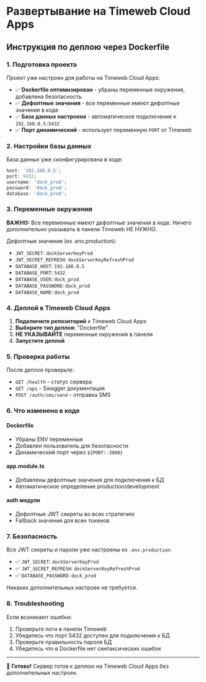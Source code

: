 # Развертывание на Timeweb Cloud Apps

## Инструкция по деплою через Dockerfile

### 1. Подготовка проекта

Проект уже настроен для работы на Timeweb Cloud Apps:

- ✅ **Dockerfile оптимизирован** - убраны переменные окружения, добавлена безопасность
- ✅ **Дефолтные значения** - все переменные имеют дефолтные значения в коде
- ✅ **База данных настроена** - автоматическое подключение к `192.168.0.5:5432`
- ✅ **Порт динамический** - использует переменную `PORT` от Timeweb

### 2. Настройки базы данных

База данных уже сконфигурирована в коде:

```typescript
host: '192.168.0.5';
port: 5432;
username: 'dock_prod';
password: 'dock_prod';
database: 'dock_prod';
```

### 3. Переменные окружения

**ВАЖНО:** Все переменные имеют дефолтные значения в коде. Ничего дополнительно указывать в панели Timeweb НЕ НУЖНО.

Дефолтные значения (из .env.production):

- `JWT_SECRET`: `dockServerKeyProd`
- `JWT_SECRET_REFRESH`: `dockServerKeyRefreshProd`
- `DATABASE_HOST`: `192.168.0.5`
- `DATABASE_PORT`: `5432`
- `DATABASE_USER`: `dock_prod`
- `DATABASE_PASSWORD`: `dock_prod`
- `DATABASE_NAME`: `dock_prod`

### 4. Деплой в Timeweb Cloud Apps

1. **Подключите репозиторий** к Timeweb Cloud Apps
2. **Выберите тип деплоя:** "Dockerfile"
3. **НЕ УКАЗЫВАЙТЕ** переменные окружения в панели
4. **Запустите деплой**

### 5. Проверка работы

После деплоя проверьте:

- `GET /health` - статус сервера
- `GET /api` - Swagger документация
- `POST /auth/sms/send` - отправка SMS

### 6. Что изменено в коде

#### Dockerfile

- Убраны ENV переменные
- Добавлен пользователь для безопасности
- Динамический порт через `${PORT:-3000}`

#### app.module.ts

- Добавлены дефолтные значения для подключения к БД
- Автоматическое определение production/development

#### auth модули

- Дефолтные JWT секреты во всех стратегиях
- Fallback значения для всех токенов

### 7. Безопасность

Все JWT секреты и пароли уже настроены из `.env.production`:

- ✅ `JWT_SECRET`: `dockServerKeyProd`
- ✅ `JWT_SECRET_REFRESH`: `dockServerKeyRefreshProd`  
- ✅ `DATABASE_PASSWORD`: `dock_prod`

Никаких дополнительных настроек не требуется.

### 8. Troubleshooting

Если возникают ошибки:

1. Проверьте логи в панели Timeweb
2. Убедитесь что порт 5432 доступен для подключения к БД
3. Проверьте правильность пароля БД
4. Убедитесь что в Dockerfile нет синтаксических ошибок

---

🚀 **Готово!** Сервер готов к деплою на Timeweb Cloud Apps без дополнительных настроек.
